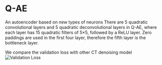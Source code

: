 # Q-AE
An autoencoder based on new types of neurons
There are 5 quadratic convolutional layers and 5 quadratic deconvolutional layers in Q-AE, 
where each layer has 15 quadratic filters of 5×5, followed by a ReLU layer. Zero paddings are used in the first four layer, 
therefore the fifth layer is the bottleneck layer. 

We compare the validation loss with other CT denoising model
![Validation Loss](https://github.com/FengleiFan/QAE/raw/master/loss.jpg)

